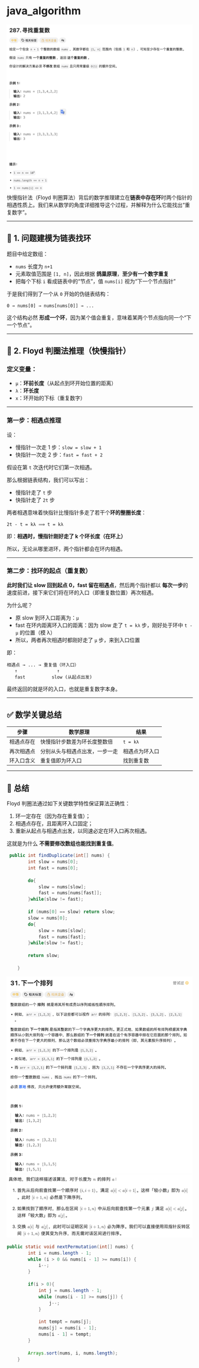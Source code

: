 # java_algorithm
![alt text](image.png)
快慢指针法（Floyd 判圈算法）背后的数学推理建立在**链表中存在环**时两个指针的相遇性质上。我们来从数学的角度详细推导这个过程，并解释为什么它能找出“重复数字”。

---

## 🧩 1. 问题建模为链表找环

题目中给定数组：

* `nums` 长度为 `n+1`
* 元素取值范围是 `[1, n]`，因此根据 **鸽巢原理**，**至少有一个数字重复**
* 把每个下标 `i` 看成链表中的“节点”，值 `nums[i]` 视为“下一个节点指针”

于是我们得到了一个从 `0` 开始的伪链表结构：

```
0 → nums[0] → nums[nums[0]] → ...
```

这个结构必然 **形成一个环**，因为某个值会重复，意味着某两个节点指向同一个“下一个节点”。

---

## 🧠 2. Floyd 判圈法推理（快慢指针）

### 定义变量：

* `μ`：**环前长度**（从起点到环开始位置的距离）
* `λ`：**环长度**
* `x`：环开始的下标（重复数字）

---

### 第一步：相遇点推理

设：

* 慢指针一次走 1 步：`slow = slow + 1`
* 快指针一次走 2 步：`fast = fast + 2`

假设在第 `t` 次迭代时它们第一次相遇。

那么根据链表结构，我们可以写出：

* 慢指针走了 `t` 步
* 快指针走了 `2t` 步

两者相遇意味着快指针比慢指针多走了若干个**环的整圈长度**：

```
2t - t = kλ ⟹ t = kλ
```

即：**相遇时，慢指针刚好走了 k 个环长度（在环上）**

所以，无论从哪里进环，两个指针都会在环内相遇。

---

### 第二步：找环的起点（重复数）

**此时我们让 slow 回到起点 0，fast 留在相遇点**，然后两个指针都以 **每次一步**的速度前进，接下来它们将在环的入口（即重复数位置）再次相遇。

为什么呢？

* 原 slow 到环入口距离为：`μ`
* fast 在环内距离环入口的距离：因为 slow 走了 `t = kλ` 步，刚好处于环中 `t - μ` 的位置（模 λ）
* 所以，两者再次相遇时都刚好走了 `μ` 步，来到入口位置

即：

```
相遇点 → ... → 重复值（环入口）
   ↑               ↑
   fast          slow (从起点出发)
```

最终返回的就是环的入口，也就是重复数字本身。

---

## ✅ 数学关键总结

| 步骤    | 数学原理            | 结果       |
| ----- | --------------- | -------- |
| 相遇点存在 | 快慢指针步数差为环长度整数倍  | `t = kλ` |
| 再次相遇点 | 分别从头与相遇点出发，一步一走 | 相遇点为环入口  |
| 环入口含义 | 重复值即为环入口        | 找到重复数    |

---

## 🏁 总结

Floyd 判圈法通过如下关键数学特性保证算法正确性：

1. 环一定存在（因为存在重复值）；
2. 相遇点存在，且距离环入口固定；
3. 重新从起点与相遇点出发，以同速必定在环入口再次相遇。

这就是为什么 **不需要修改数组也能找到重复值**。
```java
 public int findDuplicate(int[] nums) {
        int slow = nums[0];
        int fast = nums[0];

        do{
            slow = nums[slow];
            fast = nums[nums[fast]];
        }while(slow != fast);

        if (nums[0] == slow) return slow;
        slow = nums[0];
        do{
            slow = nums[slow];
            fast = nums[fast];
        }while(slow != fast);

        return slow;
        
    }
```

![alt text](image-1.png)
![alt text](image-2.png)

```java
public static void nextPermutation(int[] nums) {
        int i = nums.length - 1;
        while (i > 0 && nums[i - 1] >= nums[i]) {
            i--;
        }

        if(i > 0){
            int j = nums.length - 1;
            while (nums[i - 1] >= nums[j]) {
                j--;
            }

            int tempt = nums[j];
            nums[j] = nums[i - 1];
            nums[i - 1] = tempt;
        }

        Arrays.sort(nums, i, nums.length);
    }
```